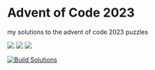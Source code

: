 # Advent of Code 2023

my solutions to the advent of code 2023 puzzles

![](https://img.shields.io/badge/day%20📅-23-blue)      ![](https://img.shields.io/badge/stars%20⭐-29-yellow)      ![](https://img.shields.io/badge/days%20completed-14-red)

[![Build Solutions](https://github.com/pns1123/advent_of_code_2023/actions/workflows/build_solution.yml/badge.svg)](https://github.com/pns1123/advent_of_code_2023/actions/workflows/build_solution.yml)
